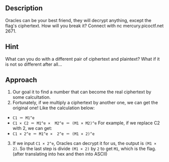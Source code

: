 ## Description
Oracles can be your best friend, they will decrypt anything, except the flag's ciphertext. How will you break it? Connect with nc mercury.picoctf.net 2671.
## Hint
What can you do with a different pair of ciphertext and plaintext? What if it is not so different after all...
## Approach
1. Our goal it to find a number that can become the real ciphertext by some calcultation.
2. Fortunately, if we multiply a ciphertext by another one, we can get the original one! Like the calculation below:
- `C1 ＝ M1^e`
- `C1 × C2 ＝ M1^e ×  M2^e ＝ (M1 × M2)^e`
For example, if we replace C2 with 2, we can get:
- `C1 × 2^e ＝ M1^e ×  2^e ＝ (M1 × 2)^e`
3. If we input `C1 × 2^e`, Oracles can decrypt it for us, the output is `(M1 × 2)`. So the last step is divide `(M1 × 2)` by `2` to get `M1`, which is the flag. (after translating into hex and then into ASCII)